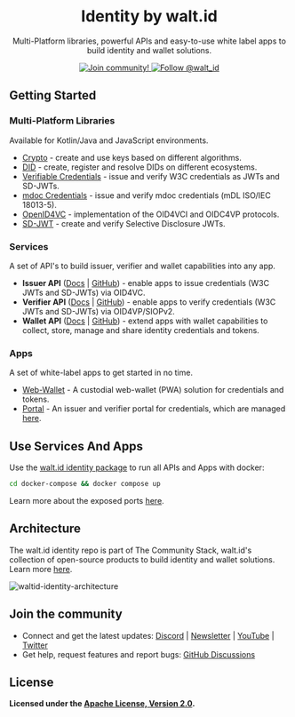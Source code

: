 <div align="center">
 <h1>Identity by walt.id</h1>
 <p>Multi-Platform libraries, powerful APIs and easy-to-use white label apps to build identity and wallet solutions.</p>

<a href="https://walt.id/community">
<img src="https://img.shields.io/badge/Join-The Community-blue.svg?style=flat" alt="Join community!" />
</a>
<a href="https://twitter.com/intent/follow?screen_name=walt_id">
<img src="https://img.shields.io/twitter/follow/walt_id.svg?label=Follow%20@walt_id" alt="Follow @walt_id" />
</a>


</div>

## Getting Started

### Multi-Platform Libraries 
Available for Kotlin/Java and JavaScript environments.

- [Crypto](https://github.com/walt-id/waltid-identity/blob/main/waltid-crypto/README.md) - create and use keys based on different algorithms.
- [DID](https://github.com/walt-id/waltid-identity/blob/main/waltid-did/README.md) - create, register and resolve DIDs on different ecosystems.
- [Verifiable Credentials](https://github.com/walt-id/waltid-identity/tree/main/waltid-verifiable-credentials) - issue and verify W3C credentials as JWTs and SD-JWTs.
- [mdoc Credentials](https://github.com/walt-id/waltid-identity/tree/main/waltid-mdoc-credentials) - issue and verify mdoc credentials (mDL ISO/IEC 18013-5).
- [OpenID4VC](https://github.com/walt-id/waltid-identity/blob/main/waltid-openid4vc/README.md) - implementation of the OID4VCI and OIDC4VP protocols.
- [SD-JWT](https://github.com/walt-id/waltid-identity/blob/main/waltid-sdjwt/README.md) - create and verify Selective Disclosure JWTs.

### Services
A set of API's to build issuer, verifier and wallet capabilities into any app.

- **Issuer API** ([Docs](https://docs.oss.walt.id/issuer/api/getting-started) | [GitHub](https://github.com/walt-id/waltid-identity/tree/main/waltid-issuer-api)) - enable apps to issue credentials (W3C JWTs and SD-JWTs) via OID4VC.
- **Verifier API**  ([Docs](https://docs.oss.walt.id/verifier/api/getting-started) | [GitHub](https://github.com/walt-id/waltid-identity/tree/main/waltid-verifier-api)) - enable apps to verify credentials (W3C JWTs and SD-JWTs) via OID4VP/SIOPv2.
- **Wallet API** ([Docs](https://docs.oss.walt.id/wallet/api/getting-started) | [GitHub](https://github.com/walt-id/waltid-identity/blob/main/waltid-web-wallet/README.md)) - extend apps with wallet capabilities to collect, store, manage and share identity credentials and tokens.

### Apps
A set of white-label apps to get started in no time.

- [Web-Wallet](https://github.com/walt-id/waltid-identity/tree/main/waltid-web-wallet) - A custodial web-wallet (PWA) solution for credentials and tokens.
- [Portal](https://github.com/walt-id/waltid-identity/tree/main/waltid-web-portal) - An issuer and verifier portal for credentials, which are managed [here](https://github.com/walt-id/waltid-credentials).

## Use Services And Apps

Use the [walt.id identity package](https://github.com/walt-id/waltid-identity/tree/main/docker-compose) to run all APIs and Apps with docker: 

```bash
cd docker-compose && docker compose up
```

Learn more about the exposed ports [here](https://github.com/walt-id/waltid-identity/tree/main/docker-compose).

## Architecture
The walt.id identity repo is part of The Community Stack, walt.id's collection of open-source products to build identity and wallet solutions. Learn more [here](https://walt.id/blog/p/community-stack).

![waltid-identity-architecture](https://github.com/walt-id/waltid-identity/assets/48290617/b7ca5662-53cc-488c-bfe5-a58c89cd2ec0)


## Join the community

* Connect and get the latest updates: <a href="https://discord.gg/AW8AgqJthZ">Discord</a> | <a href="https://walt.id/newsletter">Newsletter</a> | <a href="https://www.youtube.com/channel/UCXfOzrv3PIvmur_CmwwmdLA">YouTube</a> | <a href="https://mobile.twitter.com/walt_id" target="_blank">Twitter</a>
* Get help, request features and report bugs: <a href="https://github.com/walt-id/.github/discussions" target="_blank">GitHub Discussions</a>

## License

**Licensed under the [Apache License, Version 2.0](https://github.com/walt-id/waltid-ssikit/blob/master/LICENSE).**

